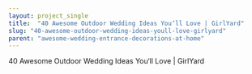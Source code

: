 ```yaml
---
layout: project_single
title:  "40 Awesome Outdoor Wedding Ideas You‘ll Love | GirlYard"
slug: "40-awesome-outdoor-wedding-ideas-youll-love-girlyard"
parent: "awesome-wedding-entrance-decorations-at-home"
---
```

40 Awesome Outdoor Wedding Ideas You‘ll Love | GirlYard